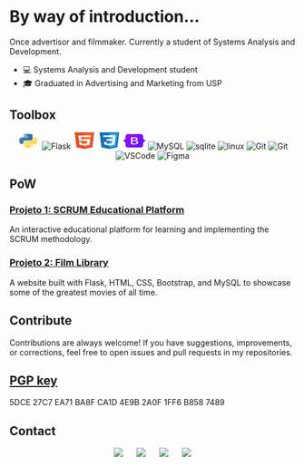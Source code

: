 # By way of introduction...

Once advertisor and filmmaker. Currently a student of Systems Analysis and Development.

- 💻 Systems Analysis and Development student
- 🎓 Graduated in Advertising and Marketing from USP

## Toolbox

<p align="center">
  <img alt="Python" height="30" width="40" src="https://raw.githubusercontent.com/devicons/devicon/master/icons/python/python-original.svg">
  <img alt="Flask" height="30" width="40" src="https://cdn.jsdelivr.net/gh/devicons/devicon@latest/icons/flask/flask-original.svg">
  <img alt="HTML" height="30" width="40" src="https://raw.githubusercontent.com/devicons/devicon/master/icons/html5/html5-original.svg">
  <img alt="CSS" height="30" width="40" src="https://raw.githubusercontent.com/devicons/devicon/master/icons/css3/css3-original.svg">
  <img alt="Bootstrap" height="30" width="40" src="https://raw.githubusercontent.com/devicons/devicon/master/icons/bootstrap/bootstrap-original.svg">
  <img alt="MySQL" height="30" width="40" src="https://cdn.jsdelivr.net/gh/devicons/devicon@latest/icons/mysql/mysql-original.svg">
  <img alt="sqlite" height="30" width="40" src="https://cdn.jsdelivr.net/gh/devicons/devicon@latest/icons/sqlite/sqlite-original.svg">
  <img alt="linux" height="30" width="40" src="https://cdn.jsdelivr.net/gh/devicons/devicon@latest/icons/linux/linux-original.svg">
  <img alt="Git" height="30" width="40" src="https://cdn.jsdelivr.net/gh/devicons/devicon@latest/icons/git/git-original.svg">
  <img alt="Git" height="30" width="40" src="https://cdn.jsdelivr.net/gh/devicons/devicon@latest/icons/github/github-original.svg">
  <img alt="VSCode" height="30" width="40" src="https://cdn.jsdelivr.net/gh/devicons/devicon@latest/icons/vscode/vscode-original.svg">
  <img alt="Figma" height="30" width="40" src="https://cdn.jsdelivr.net/gh/devicons/devicon/icons/figma/figma-original.svg">
</p>

## PoW

### [Projeto 1: SCRUM Educational Platform](https://github.com/Titus-System/1Semestre-ADS)
An interactive educational platform for learning and implementing the SCRUM methodology.

### [Projeto 2: Film Library](https://github.com/pedro-fs-garcia/grandes_filmes)
A website built with Flask, HTML, CSS, Bootstrap, and MySQL to showcase some of the greatest movies of all time.

## Contribute

Contributions are always welcome! If you have suggestions, improvements, or corrections, feel free to open issues and pull requests in my repositories.

## [PGP key](https://github.com/pedro-fs-garcia/pedro-fs-garcia/blob/main/pedrogarcia.asc)
5DCE 27C7 EA71 BA8F CA1D  4E9B 2A0F 1FF6 B858 7489


## Contact

<p align="center">
<a href="https://github.com/pedro-fs-garcia" style="margin:10px"><img src="https://img.icons8.com/ios-filled/24/ffffff/github.png"></a>
<a href="https://linkedin.com/in/pedro-fs-garcia" style="margin:10px"><img src="https://img.icons8.com/ios-filled/24/ffffff/linkedin.png"></a>
<a href="mailto:pedro-fs-garcia.pro@gmail.com" style="margin:10px"><img src="https://img.icons8.com/ios-filled/24/ffffff/email.png"></a>
<a href="http://pedrogarcia.space/" style="margin:10px"><img src="https://img.icons8.com/ios-filled/24/ffffff/web.png"></a>
</p>

